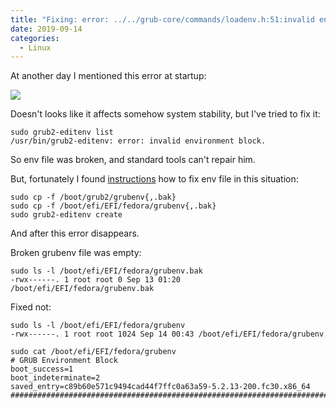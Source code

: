 ```yaml
---
title: "Fixing: error: ../../grub-core/commands/loadenv.h:51:invalid environment block."
date: 2019-09-14
categories:
  - Linux
---
```


At another day I mentioned this error at startup:

![](./error.jpg)

Doesn't looks like it affects somehow system stability, but I've tried to fix it:

```shell script
sudo grub2-editenv list
/usr/bin/grub2-editenv: error: invalid environment block.
```

So env file was broken, and standard tools can't repair him.

But, fortunately I found [instructions](https://ask.fedoraproject.org/t/grub-not-rebuilding-after-kernel-update/2777/28) how to fix env file in this situation:

```shell script
sudo cp -f /boot/grub2/grubenv{,.bak}
sudo cp -f /boot/efi/EFI/fedora/grubenv{,.bak}
sudo grub2-editenv create
```

And after this error disappears.

Broken grubenv file was empty:

```
sudo ls -l /boot/efi/EFI/fedora/grubenv.bak
-rwx------. 1 root root 0 Sep 13 01:20 /boot/efi/EFI/fedora/grubenv.bak
```

Fixed not:

```
sudo ls -l /boot/efi/EFI/fedora/grubenv
-rwx------. 1 root root 1024 Sep 14 00:43 /boot/efi/EFI/fedora/grubenv

sudo cat /boot/efi/EFI/fedora/grubenv
# GRUB Environment Block
boot_success=1
boot_indeterminate=2
saved_entry=c89b60e571c9494cad44f7ffc0a63a59-5.2.13-200.fc30.x86_64
###############################################################################################################################################################################################################################################################################################################################################################################################################################################################################################################################################################################################################################################################################################################################################################################################################################################################################################################################
```

